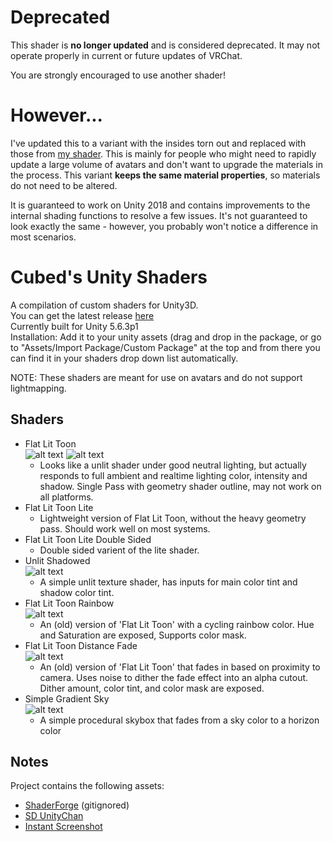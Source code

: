 # Deprecated
This shader is **no longer updated** and is considered deprecated. It may not operate properly in current or future updates of VRChat.

You are strongly encouraged to use another shader!

# However...

I've updated this to a variant with the insides torn out and replaced with those from [my shader](https://gitlab.com/s-ilent/SCSS). This is mainly for people who might need to rapidly update a large volume of avatars and don't want to upgrade the materials in the process. This variant **keeps the same material properties**, so materials do not need to be altered. 

It is guaranteed to work on Unity 2018 and contains improvements to the internal shading functions to resolve a few issues. It's not guaranteed to look exactly the same - however, you probably won't notice a difference in most scenarios. 

Cubed's Unity Shaders
============

A compilation of custom shaders for Unity3D.  
You can get the latest release [here](https://github.com/cubedparadox/Cubeds-Unity-Shaders/releases)  
Currently built for Unity 5.6.3p1  
Installation: Add it to your unity assets (drag and drop in the package, or go to "Assets/Import Package/Custom Package" at the top and from there you can find it in your shaders drop down list automatically.

NOTE: These shaders are meant for use on avatars and do not support lightmapping.

## Shaders
* Flat Lit Toon  
![alt text](Media/Flat_Lit_Toon.png) ![alt text](Media/Flat_Lit_Toon__Inspector.png)
  * Looks like a unlit shader under good neutral lighting, but actually responds to full ambient and realtime lighting color, intensity and shadow. Single Pass with geometry shader outline, may not work on all platforms.
* Flat Lit Toon Lite  
  * Lightweight version of Flat Lit Toon, without the heavy geometry pass. Should work well on most systems.
* Flat Lit Toon Lite Double Sided  
  * Double sided varient of the lite shader.
* Unlit Shadowed  
![alt text](Media/Unlit_Shadowed_thumb.png)
  * A simple unlit texture shader, has inputs for main color tint and shadow color tint.
* Flat Lit Toon Rainbow  
![alt text](Media/Flat_Lit_Toon_Rainbow.gif)
  * An (old) version of 'Flat Lit Toon' with a cycling rainbow color. Hue and Saturation are exposed, Supports color mask.
* Flat Lit Toon Distance Fade  
![alt text](Media/Flat_Lit_Toon_Distance_Fade.gif)
  * An (old) version of 'Flat Lit Toon' that fades in based on proximity to camera. Uses noise to dither the fade effect into an alpha cutout. Dither amount, color tint, and color mask are exposed.
* Simple Gradient Sky  
![alt text](Media/Simple_Gradient_Sky__thumb.png)
  * A simple procedural skybox that fades from a sky color to a horizon color

## Notes
Project contains the following assets:  
* <a href="http://acegikmo.com/shaderforge/">ShaderForge</a> (gitignored)
* <a href="http://unity-chan.com/">SD UnityChan</a>
* <a href="http://saadkhawaja.com/instant-hi-res-screenshot/">Instant Screenshot</a>



